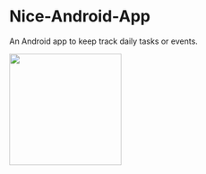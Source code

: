 # Nice-Android-App

An Android app to keep track daily tasks or events.



<img src="https://github.com/georgemathewk/Nice-Android-App/blob/main/Screenshots/phone_1.jpg" width="200" height="200" />


